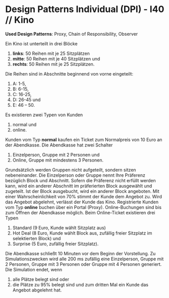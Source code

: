 # Design Patterns Individual (DPI) - I40 // Kino

**Used Design Patterns**: Proxy, Chain of Responsibility, Observer

Ein Kino ist unterteilt in drei Blöcke
1. **links**: 50 Reihen mit je 25 Sitzplätzen
2. **mitte**: 50 Reihen mit je 40 Sitzplätzen und
3. **rechts**: 50 Reihen mit je 25 Sitzplätzen.

Die Reihen sind in Abschnitte beginnend von vorne eingeteilt:
1. A: 1-5,
2. B: 6-15,
3. C: 16-25,
4. D: 26-45 und 
5. E: 46 – 50.

Es existieren zwei Typen von Kunden
1. normal und
2. online.

Kunden vom Typ **normal** kaufen ein Ticket zum Normalpreis von 10 Euro an der Abendkasse.
Die Abendkasse hat zwei Schalter
1. Einzelperson, Gruppe mit 2 Personen und
2. Online, Gruppe mit mindestens 3 Personen.

Grundsätzlich werden Gruppen nicht aufgeteilt, sondern sitzen nebeneinander. Die Einzelperson oder
Gruppe nennt Ihre Präferenz bezüglich Block und Abschnitt. Sofern die Präferenz nicht erfüllt werden
kann, wird ein anderer Abschnitt im präferierten Block ausgewählt und zugeteilt. Ist der Block ausgebucht,
wird ein anderer Block angeboten. Mit einer Wahrscheinlichkeit von 70% stimmt der Kunde dem Angebot zu.
Wird das Angebot abgelehnt, verlässt der Kunde das Kino. Registrierte Kunden vom Typ **online** buchen
über ein Portal (Proxy). Online-Buchungen sind bis zum Öffnen der Abendkasse möglich. Beim Online-Ticket
existieren drei Typen
1. Standard (9 Euro, Kunde wählt Sitzplatz aus)
2. Hot Deal (8 Euro, Kunde wählt Block aus, zufällig freier Sitzplatz im selektierten Block) und
3. Surprise (5 Euro, zufällig freier Sitzplatz).

Die Abendkasse schließt 10 Minuten vor dem Beginn der Vorstellung. Zu Simulationszwecken wird alle 200 ms
zufällig eine Einzelperson, Gruppe mit 2 Personen, Gruppe mit 3 Personen oder Gruppe mit 4 Personen generiert.
Die Simulation endet, wenn
1. alle Plätze belegt sind oder
2. die Plätze zu 95% belegt sind und zum dritten Mal ein Kunde das Angebot abgelehnt hat.
